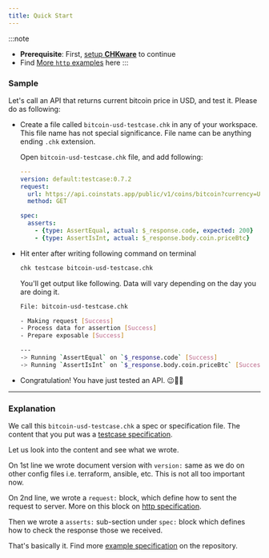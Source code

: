 ```yaml
---
title: Quick Start
---
```


:::note
- **Prerequisite**: First, [setup **CHKware**](/setup) to continue
- Find [More `http` examples](/examples/http-examples) here
:::

### Sample

Let's call an API that returns current bitcoin price in USD, and test it. Please do as following:

- Create a file called `bitcoin-usd-testcase.chk` in any of your workspace. This file name has not special significance. File name can be anything ending `.chk` extension. 

  Open `bitcoin-usd-testcase.chk` file, and add following:

  ```yaml
  ---
  version: default:testcase:0.7.2
  request:
    url: https://api.coinstats.app/public/v1/coins/bitcoin?currency=USD
    method: GET

  spec:
    asserts:
      - {type: AssertEqual, actual: $_response.code, expected: 200}
      - {type: AssertIsInt, actual: $_response.body.coin.priceBtc}
  ```

- Hit enter after writing following command on terminal

  ```bash
  chk testcase bitcoin-usd-testcase.chk
  ```

  You'll get output like following. Data will vary depending on the day you are doing it.

  ```bash
  File: bitcoin-usd-testcase.chk

  - Making request [Success]
  - Process data for assertion [Success]
  - Prepare exposable [Success]

  ---
  -> Running `AssertEqual` on `$_response.code` [Success]
  -> Running `AssertIsInt` on `$_response.body.coin.priceBtc` [Success]
  ```

- Congratulation! You have just tested an API. :wink::tada::confetti_ball:
---

### Explanation

We call this `bitcoin-usd-testcase.chk` a spec or specification file. The content that you put was a [testcase specification](/references/testcase-reference).

Let us look into the content and see what we wrote. 

On 1st line we wrote document version with `version:` same as we do on other config files i.e. terraform, ansible, etc. This is not all too important now.

On 2nd line, we wrote a `request:` block, which define how to sent the request to server. More on this block on [http specification](/references/http-reference).

Then we wrote a `asserts:` sub-section under `spec:` block which defines how to check the response those we received.

That's basically it. Find more [example specification](https://github.com/chkware/cli/tree/main/tests/resources/storage/sample_config) on the repository.
